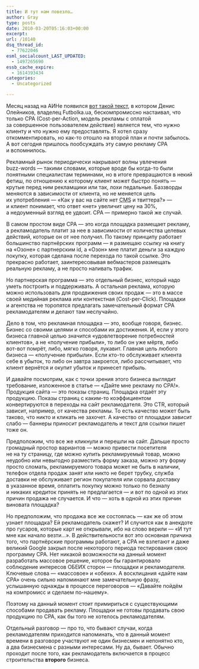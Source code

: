 ```yaml
---
title: И тут нам повезло…
author: Gray
type: posts
date: 2010-03-20T05:16:03+00:00
excerpt:
url: /10140
dsq_thread_id:
  - 77622046
esml_socialcount_LAST_UPDATED:
  - 1497265690
essb_cache_expire:
  - 1614393434
categories:
  - Uncategorized

---
```








Месяц назад на&nbsp;АИНе появился <a href="http://ain.ua/2010/02/17/23950" target="_blank">вот такой текст</a>, в&nbsp;котором Денис Олейников, владелец Futbolka.ua, бескомпромиссно настаивал, что только CPA (<nobr>Cost-per-Action</nobr>, модель рекламы с&nbsp;оплатой за&nbsp;совершенное пользователем действие) является тем, что нужно клиенту и&nbsp;что нужно ему предоставлять. Я&nbsp;хотел сразу откомментировать, но&nbsp;<nobr>как-то</nobr> отошло на&nbsp;второй план и&nbsp;почти забылось. А&nbsp;вот сегодня пришлось пообсуждать эту самую рекламу CPA и&nbsp;вспомнилось.

Рекламный рынок периодически накрывают волны увлечения <nobr>buzz-words</nobr>&nbsp;&mdash; такими словами, которые вроде&nbsp;бы <nobr>когда-то</nobr> были понятными специалистам терминами, но&nbsp;в&nbsp;итоге превращаются в&nbsp;некий фетиш, по&nbsp;отношению к&nbsp;которому клиент может быстро понять&nbsp;&mdash; крутые перед ним рекламщики или так, лохи педальные. Баззворды меняются в&nbsp;зависимости от&nbsp;клиента, но&nbsp;не&nbsp;меняется цель их&nbsp;употребления&nbsp;&mdash; &laquo;Как у&nbsp;вас на&nbsp;сайте нет <acronym title="Content management system" lang="en">CMS</acronym> и&nbsp;твиттера?&raquo;&nbsp;&mdash; и&nbsp;клиент понимает, что ответ &laquo;нет&raquo; увеличит цену на&nbsp;30%, а&nbsp;недоуменный взгляд ее&nbsp;удвоит. CPA&nbsp;&mdash; примерно такой&nbsp;же случай.

В&nbsp;самом простом виде CPA&nbsp;&mdash; это когда площадка размещает рекламу, а&nbsp;рекламодатель платит за&nbsp;нее в&nbsp;зависимости от&nbsp;количества целевых действий, которые он&nbsp;от&nbsp;нее получил. По&nbsp;такому принципу работает большинство партнёрских программ&nbsp;&mdash; я&nbsp;размещаю ссылку на&nbsp;книгу на&nbsp;&laquo;Озоне&raquo; с&nbsp;партнерским id, а&nbsp;&laquo;Озон&raquo; мне платит деньги за&nbsp;каждую покупку, которая сделана после перехода по&nbsp;такой ссылке. Это прекрасно работает, заинтересовывая вебмастеров размещать реальную рекламу, а&nbsp;не&nbsp;просто наливать трафик.

Но&nbsp;партнерская программа&nbsp;&mdash; это отдельный бизнес, который надо уметь построить и&nbsp;поддерживать. А&nbsp;остальная реклама, которую можно использовать для продвижения своих продаж&nbsp;&mdash; это в&nbsp;массе своей медийная реклама или контекстная (<nobr>Cost-per-Click</nobr>). Площадки и&nbsp;агентства не&nbsp;торопятся предлагать замечательный формат CPA рекламодателям и&nbsp;делают там неслучайно.

Дело в&nbsp;том, что рекламная площадка&nbsp;&mdash; это, вообще говоря, бизнес. Бизнес со&nbsp;своими целями и&nbsp;способами их&nbsp;достижения. И, если у&nbsp;этого бизнеса главной целью значится &laquo;удовлетворение потребностей клиентов&raquo;, а&nbsp;не&nbsp;&laquo;получение прибыли&raquo;, то&nbsp;либо он&nbsp;уже мёртв, либо <nobr>вот-вот</nobr> помрёт, либо, мягко говоря, лукавит. Главная цель любого бизнеса&nbsp;&mdash; &laquo;получение прибыли&raquo;. Если <nobr>кто-то</nobr> обслуживает клиента себе в&nbsp;убыток, то&nbsp;либо он&nbsp;завтра закроется, либо рассчитывает, что клиент вернётся и&nbsp;окупит убыток и&nbsp;принесет прибыль.

И&nbsp;давайте посмотрим, как с&nbsp;точки зрения этого бизнеса выглядит требование, изложенное в&nbsp;статье&nbsp;&mdash; &laquo;Дайте мне рекламу по&nbsp;CPA!&raquo;. Продукция сайта&nbsp;&mdash; это показы страниц. Площадка отдаёт эту продукцию. Показы страниц с&nbsp;<nobr>каким-то</nobr> коэффициентом конвертируются в&nbsp;переходы на&nbsp;сайт рекламодателя. Это CTR, который зависит, например, от&nbsp;качества рекламы. То&nbsp;есть качество может быть таково, что никто и&nbsp;кликать не&nbsp;захочет. А&nbsp;качество от&nbsp;площадки зависит слабо&nbsp;&mdash; баннеры приносит рекламодатель и&nbsp;текст для ссылки пишет тоже он.

Предположим, что все&nbsp;же кликнули и&nbsp;перешли на&nbsp;сайт. Дальше просто громадный простор вариантов&nbsp;&mdash; можно привести посетителя не&nbsp;на&nbsp;ту&nbsp;страницу, где можно купить рекламируемый товар, можно неудобно или невыгодно разместить форму заказа, можно эту форму просто сломать, рекламируемого товара может не&nbsp;быть в&nbsp;наличии, телефон отдела продаж занят или никто не&nbsp;берет трубку, служба доставки не&nbsp;обслуживает регион покупателя или сорвала доставку в&nbsp;указанное время, оплатить покупку можно только по&nbsp;безналу и&nbsp;никаких кредиток принять не&nbsp;предлагается&nbsp;&mdash; и&nbsp;вот по&nbsp;одной из&nbsp;этих причин продажа не&nbsp;случается. И&nbsp;что&nbsp;&mdash; хоть в&nbsp;одной из&nbsp;этих причин виновата площадка?

Но&nbsp;предположим, что продажа все&nbsp;же состоялась&nbsp;&mdash; как&nbsp;же об&nbsp;этом узнает площадка? Ей&nbsp;рекламодатель скажет? И&nbsp;случится как в&nbsp;анекдоте про гусаров, которые карт не&nbsp;открывали, ибо на&nbsp;слово верили&nbsp;&mdash; &laquo;И&nbsp;тут мне как начало везти&hellip;&raquo;. В&nbsp;действительности вот это основная причина того, что партнёрские программы работают, а&nbsp;CPA не&nbsp;взлетают и&nbsp;даже великий Google закрыл после некоторого периода тестирования свою программу CPA. Нет никакой возможности на&nbsp;данный момент разработать массовое решение, которое&nbsp;бы гарантировало соблюдение интересов ОБЕИХ сторон&nbsp;&mdash; площадки и&nbsp;рекламодателя. Ключевые слова&nbsp;&mdash; &laquo;массовое&raquo; и&nbsp;&laquo;обеих&raquo;. А&nbsp;восклицания &laquo;дайте нам CPA&raquo; очень сильно напоминают мне замечательную фразу, услышанную однажды в&nbsp;процессе переговоров&nbsp;&mdash; &laquo;Давайте пойдём на&nbsp;компромисс и&nbsp;сделаем <nobr>по-нашему</nobr>&raquo;.

Поэтому на&nbsp;данный момент стоит примириться с&nbsp;существующими способами продавать рекламу. Площадки не&nbsp;готовы продавать свою продукцию по&nbsp;CPA, как&nbsp;бы того не&nbsp;хотелось рекламодателям.

Отдельный разговор&nbsp;&mdash; про то, что бывают случаи, когда рекламодателям приходится напоминать, что в&nbsp;данный момент времени в&nbsp;разговоре участвуют не&nbsp;один бизнесмен и&nbsp;непонятно кто, а&nbsp;два бизнесмена с&nbsp;разными интересами. Ну&nbsp;да, бывает. Обычно проходит после того, как рекламодатель включается в&nbsp;процесс строительства **второго** бизнеса.